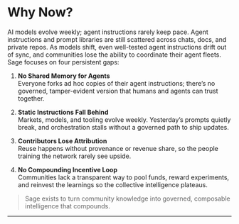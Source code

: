 # Why Now?

AI models evolve weekly; agent instructions rarely keep pace. Agent instructions and prompt libraries are still scattered across chats, docs, and private repos. As models shift, even well-tested agent instructions drift out of sync, and communities lose the ability to coordinate their agent fleets. Sage focuses on four persistent gaps:

1.  **No Shared Memory for Agents**  
    Everyone forks ad hoc copies of their agent instructions; there’s no governed, tamper-evident version that humans and agents can trust together.

2.  **Static Instructions Fall Behind**  
    Markets, models, and tooling evolve weekly. Yesterday’s prompts quietly break, and orchestration stalls without a governed path to ship updates.

3.  **Contributors Lose Attribution**  
    Reuse happens without provenance or revenue share, so the people training the network rarely see upside.

4.  **No Compounding Incentive Loop**  
    Communities lack a transparent way to pool funds, reward experiments, and reinvest the learnings so the collective intelligence plateaus.

> Sage exists to turn community knowledge into governed, composable intelligence that compounds.

---
